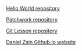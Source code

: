 [Hello World repository](https://github.com/danizsin/hello-world)

[Patchwork repository](https://github.com/danizsin/patchwork)

[Git Lesson repository](https://github.com/danizsin/git-lesson-repository)

[Daniel Zsin Github.io website](https://danizsin.github.io/)